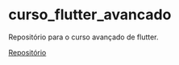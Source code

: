 # curso_flutter_avancado

Repositório para o curso avançado de flutter.

[Repositório](https://github.com/minafarideleia/complete_advanced_flutter)

